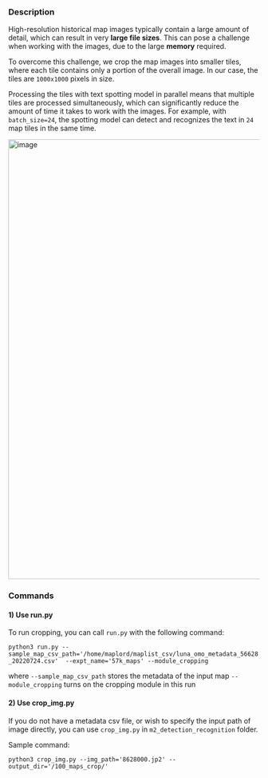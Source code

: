 ### Description 

High-resolution historical map images typically contain a large amount of detail, which can result in very **large file sizes**. This can pose a challenge when working with the images, due to the large **memory** required.

To overcome this challenge, we crop the map images into smaller tiles, where each tile contains only a portion of the overall image. In our case, the tiles are `1000x1000` pixels in size.

Processing the tiles with text spotting model in parallel means that multiple tiles are processed simultaneously, which can significantly reduce the amount of time it takes to work with the images. For example, with `batch_size=24`, the spotting model can detect and recognizes the text in `24` map tiles in the same time. 

<img width="880" alt="image" src="https://user-images.githubusercontent.com/5383572/230233508-6d552698-b50d-4218-8f45-c437687a552d.png">

### Commands 

#### 1) Use run.py 

To run cropping, you can call `run.py` with the following command: 

```python3 run.py --sample_map_csv_path='/home/maplord/maplist_csv/luna_omo_metadata_56628_20220724.csv'  --expt_name='57k_maps' --module_cropping```

where
`--sample_map_csv_path` stores the metadata of the input map
`--module_cropping` turns on the cropping module in this run

#### 2) Use crop_img.py
If you do not have a metadata csv file, or wish to specify the input path of image directly, you can use `crop_img.py` in `m2_detection_recognition` folder. 

Sample command: 

```python3 crop_img.py --img_path='8628000.jp2' --output_dir='/100_maps_crop/'```
